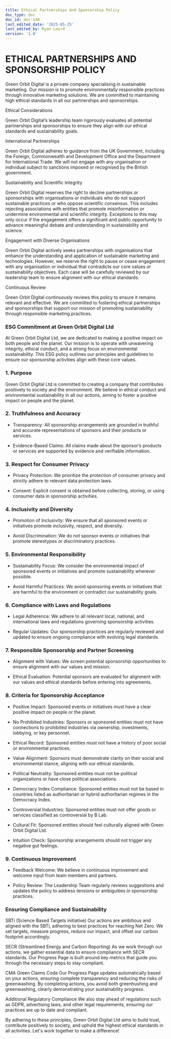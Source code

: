 ```yaml
---
title: Ethical Partnerships And Sponsorship Policy
doc_type: doc
doc_id: doc-140
last_edited_date: '2025-05-25'
last_edited_by: Ryan Laird
version: '1.0'
---
```


<!-- Unsupported block type: table_of_contents -->

# ETHICAL PARTNERSHIPS AND SPONSORSHIP POLICY

<!-- Unsupported block type: table -->

Green Orbit Digital is a private company specialising in sustainable marketing. Our mission is to promote environmentally responsible practices through innovative marketing solutions. We are committed to maintaining high ethical standards in all our partnerships and sponsorships.

Ethical Considerations

Green Orbit Digital’s leadership team rigorously evaluates all potential partnerships and sponsorships to ensure they align with our ethical standards and sustainability goals.

International Partnerships

Green Orbit Digital adheres to guidance from the UK Government, including the Foreign, Commonwealth and Development Office and the Department for International Trade. We will not engage with any organisation or individual subject to sanctions imposed or recognised by the British government.

Sustainability and Scientific Integrity

Green Orbit Digital reserves the right to decline partnerships or sponsorships with organisations or individuals who do not support sustainable practices or who oppose scientific consensus. This includes rejecting associations with entities that promote misinformation or undermine environmental and scientific integrity. Exceptions to this may only occur if the engagement offers a significant and public opportunity to advance meaningful debate and understanding in sustainability and science.

Engagement with Diverse Organisations

Green Orbit Digital actively seeks partnerships with organisations that enhance the understanding and application of sustainable marketing and technologies. However, we reserve the right to pause or cease engagement with any organisation or individual that contradicts our core values or sustainability objectives. Each case will be carefully reviewed by our leadership team to ensure alignment with our ethical standards.

Continuous Review

Green Orbit Digital continuously reviews this policy to ensure it remains relevant and effective. We are committed to fostering ethical partnerships and sponsorships that support our mission of promoting sustainability through responsible marketing practices.



### ESG Commitment at Green Orbit Digital Ltd

At Green Orbit Digital Ltd, we are dedicated to making a positive impact on both people and the planet. Our mission is to operate with unwavering integrity, ethical conduct, and a strong focus on environmental sustainability. This ESG policy outlines our principles and guidelines to ensure our sponsorship activities align with these core values.

### 1. Purpose

Green Orbit Digital Ltd is committed to creating a company that contributes positively to society and the environment. We believe in ethical conduct and environmental sustainability in all our actions, aiming to foster a positive impact on people and the planet.

### 2. Truthfulness and Accuracy

- Transparency: All sponsorship arrangements are grounded in truthful and accurate representations of sponsors and their products or services.

- Evidence-Based Claims: All claims made about the sponsor’s products or services are supported by evidence and verifiable information.

### 3. Respect for Consumer Privacy

- Privacy Protection: We prioritize the protection of consumer privacy and strictly adhere to relevant data protection laws.

- Consent: Explicit consent is obtained before collecting, storing, or using consumer data in sponsorship activities.

### 4. Inclusivity and Diversity

- Promotion of Inclusivity: We ensure that all sponsored events or initiatives promote inclusivity, respect, and diversity.

- Avoid Discrimination: We do not sponsor events or initiatives that promote stereotypes or discriminatory practices.

### 5. Environmental Responsibility

- Sustainability Focus: We consider the environmental impact of sponsored events or initiatives and promote sustainability wherever possible.

- Avoid Harmful Practices: We avoid sponsoring events or initiatives that are harmful to the environment or contradict our sustainability goals.

### 6. Compliance with Laws and Regulations

- Legal Adherence: We adhere to all relevant local, national, and international laws and regulations governing sponsorship activities.

- Regular Updates: Our sponsorship practices are regularly reviewed and updated to ensure ongoing compliance with evolving legal standards.

### 7. Responsible Sponsorship and Partner Screening

- Alignment with Values: We screen potential sponsorship opportunities to ensure alignment with our values and mission.

- Ethical Evaluation: Potential sponsors are evaluated for alignment with our values and ethical standards before entering into agreements.

### 8. Criteria for Sponsorship Acceptance

- Positive Impact: Sponsored events or initiatives must have a clear positive impact on people or the planet.

- No Prohibited Industries: Sponsors or sponsored entities must not have connections to prohibited industries via ownership, investments, lobbying, or key personnel.

- Ethical Record: Sponsored entities must not have a history of poor social or environmental practices.

- Value Alignment: Sponsors must demonstrate clarity on their social and environmental stance, aligning with our ethical standards.

- Political Neutrality: Sponsored entities must not be political organizations or have close political associations.

- Democracy Index Compliance: Sponsored entities must not be based in countries listed as authoritarian or hybrid authoritarian regimes in the Democracy Index.

- Controversial Industries: Sponsored entities must not offer goods or services classified as controversial by B Lab.

- Cultural Fit: Sponsored entities should feel culturally aligned with Green Orbit Digital Ltd.

- Intuition Check: Sponsorship arrangements should not trigger any negative gut feelings.

### 9. Continuous Improvement

- Feedback Welcome: We believe in continuous improvement and welcome input from team members and partners.

- Policy Review: The Leadership Team regularly reviews suggestions and updates the policy to address tensions or ambiguities in sponsorship practices.

### Ensuring Compliance and Sustainability

SBTi (Science Based Targets initiative)
Our actions are ambitious and aligned with the SBTi, adhering to best practices for reaching Net Zero. We set targets, measure progress, reduce our impact, and offset our carbon footprint accordingly.

SECR (Streamlined Energy and Carbon Reporting)
As we work through our actions, we gather essential data to ensure compliance with SECR standards. Our Progress Page is built around key metrics that guide you through the necessary steps to stay compliant.

CMA Green Claims Code
Our Progress Page updates automatically based on your actions, ensuring complete transparency and reducing the risks of greenwashing. By completing actions, you avoid both greenhushing and greenwashing, clearly demonstrating your sustainability progress.

Additional Regulatory Compliance
We also stay ahead of regulations such as GDPR, advertising laws, and other legal requirements, ensuring our practices are up to date and compliant.

By adhering to these principles, Green Orbit Digital Ltd aims to build trust, contribute positively to society, and uphold the highest ethical standards in all activities. Let's work together to make a difference!
